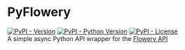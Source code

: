 # PyFlowery

[<img alt="PyPI - Version" src="https://img.shields.io/pypi/v/pyflowery">](https://pypi.org/project/pyflowery/)
[<img alt="PyPI - Python Version" src="https://img.shields.io/pypi/pyversions/pyflowery">](https://pypi.org/project/pyflowery/)
[<img alt="PyPI - License" src="https://img.shields.io/pypi/l/pyflowery">](https://www.coastalcommits.com/cswimr/pyflowery/src/branch/main/LICENSE/)  
A simple async Python API wrapper for the [Flowery API](https://flowery.pw/about)
